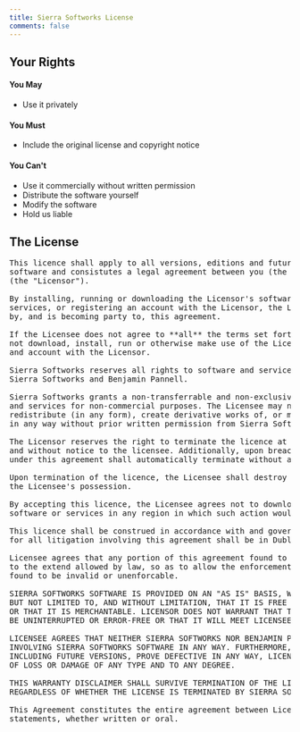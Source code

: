 ```yaml
---
title: Sierra Softworks License
comments: false
---
```


## Your Rights
#### You May
<ul class="fa-ul">
  <li><i class="fa fa-li fa-check"></i> Use it privately</li>
</ul>

#### You Must
<ul class="fa-ul">
  <li><i class="fa fa-li fa-warning"></i> Include the original license and copyright notice</li>
</ul>

#### You Can't
<ul class="fa-ul">
  <li><i class="fa fa-li fa-times"></i> Use it commercially without written permission</li>
  <li><i class="fa fa-li fa-times"></i> Distribute the software yourself</li>
  <li><i class="fa fa-li fa-times"></i> Modify the software</li>
  <li><i class="fa fa-li fa-times"></i> Hold us liable</li>
</ul>

<!--more-->

## The License

<pre>
This licence shall apply to all versions, editions and future updates to Sierra Softworks
software and consistutes a legal agreement between you (the "Licensee") and Sierra Softworks
(the "Licensor").

By installing, running or downloading the Licensor's software, making use of the Licensor's
services, or registering an account with the Licensor, the Licensee is consenting to be bound
by, and is becoming party to, this agreement.

If the Licensee does not agree to **all** the terms set forth in this agreement, the Licensee should
not download, install, run or otherwise make use of the Licensor's software or services, or register
and account with the Licensor.

Sierra Softworks reserves all rights to software and services released, and unreleased, developed by
Sierra Softworks and Benjamin Pannell.

Sierra Softworks grants a non-transferrable and non-exclusive licence to use Sierra Softworks software
and services for non-commercial purposes. The Licensee may not disassemble, decompile, reverse engineer,
redistribute (in any form), create derivative works of, or modify Sierra Softworks applications or services
in any way without prior written permission from Sierra Softworks.

The Licensor reserves the right to terminate the licence at any time and for any reason, or no reason at all,
and without notice to the licensee. Additionally, upon breach of any term of this agreement, the licence granted
under this agreement shall automatically terminate without any additional notice to the licensee.

Upon termination of the licence, the Licensee shall destroy all copies of Sierra Softworks software or services in
the Licensee's possession.

By accepting this licence, the Licensee agrees not to download, install, run or otherwise make use of Sierra Softworks
software or services in any region in which such action would result in the violation of any law or ordinance.

This licence shall be construed in accordance with and goverened by the applicable laws of Ireland. Exclusive venue
for all litigation involving this agreement shall be in Dublin, Ireland. 

Licensee agrees that any portion of this agreement found to be invalid or unenforcable shall be modified,
to the extend allowed by law, so as to allow the enforcement of the original intended meaning of the portion
found to be invalid or unenforcable.

SIERRA SOFTWORKS SOFTWARE IS PROVIDED ON AN "AS IS" BASIS, WITHOUT WARRANTY OF ANY KIND INCLUDING,
BUT NOT LIMITED TO, AND WITHOUT LIMITATION, THAT IT IS FREE OF DEFECTS, FIT FOR A PARTICULAR PURPOSE,
OR THAT IT IS MERCHANTABLE. LICENSOR DOES NOT WARRANT THAT THE OPERATION OF SIERRA SOFTWORKS SOFTWARE WILL
BE UNINTERRUPTED OR ERROR-FREE OR THAT IT WILL MEET LICENSEE'S SPECIFIC REQUIREMENTS OR DESIRES.

LICENSEE AGREES THAT NEITHER SIERRA SOFTWORKS NOR BENJAMIN PANNELL SHALL BE LIABLE FOR ANY CLAIM WHATSOEVER
INVOLVING SIERRA SOFTWORKS SOFTWARE IN ANY WAY. FURTHERMORE, SHOULD ANY VERSION OF SIERRA SOFTWORKS SOFTWARE,
INCLUDING FUTURE VERSIONS, PROVE DEFECTIVE IN ANY WAY, LICENSEE ASSUMES THE ENTIRE COST, IF ANY,
OF LOSS OR DAMAGE OF ANY TYPE AND TO ANY DEGREE.

THIS WARRANTY DISCLAIMER SHALL SURVIVE TERMINATION OF THE LICENSE OF SIERRA SOFTWORKS SOFTWARE BY LICENSEE,
REGARDLESS OF WHETHER THE LICENSE IS TERMINATED BY SIERRA SOFTWORKS OR LICENSEE.

This Agreement constitutes the entire agreement between Licensor and Licensee and supersedes any prior
statements, whether written or oral.
</pre>